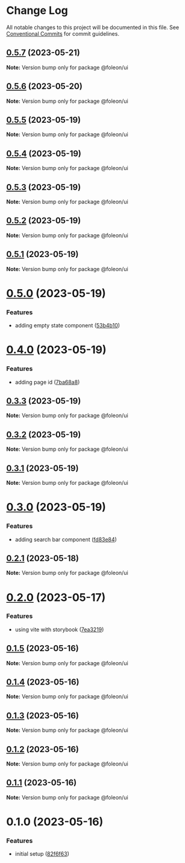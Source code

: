 # Change Log

All notable changes to this project will be documented in this file.
See [Conventional Commits](https://conventionalcommits.org) for commit guidelines.

## [0.5.7](https://github.com/emunhoz/foleon-project/compare/@foleon/ui@0.5.6...@foleon/ui@0.5.7) (2023-05-21)

**Note:** Version bump only for package @foleon/ui

## [0.5.6](https://github.com/emunhoz/foleon-project/compare/@foleon/ui@0.5.5...@foleon/ui@0.5.6) (2023-05-20)

**Note:** Version bump only for package @foleon/ui

## [0.5.5](https://github.com/emunhoz/foleon-project/compare/@foleon/ui@0.5.4...@foleon/ui@0.5.5) (2023-05-19)

**Note:** Version bump only for package @foleon/ui

## [0.5.4](https://github.com/emunhoz/foleon-project/compare/@foleon/ui@0.5.3...@foleon/ui@0.5.4) (2023-05-19)

**Note:** Version bump only for package @foleon/ui

## [0.5.3](https://github.com/emunhoz/foleon-project/compare/@foleon/ui@0.5.2...@foleon/ui@0.5.3) (2023-05-19)

**Note:** Version bump only for package @foleon/ui

## [0.5.2](https://github.com/emunhoz/foleon-project/compare/@foleon/ui@0.5.1...@foleon/ui@0.5.2) (2023-05-19)

**Note:** Version bump only for package @foleon/ui

## [0.5.1](https://github.com/emunhoz/foleon-project/compare/@foleon/ui@0.5.0...@foleon/ui@0.5.1) (2023-05-19)

**Note:** Version bump only for package @foleon/ui

# [0.5.0](https://github.com/emunhoz/foleon-project/compare/@foleon/ui@0.4.0...@foleon/ui@0.5.0) (2023-05-19)

### Features

- adding empty state component ([53b4b10](https://github.com/emunhoz/foleon-project/commit/53b4b10e9f15c9a655b4fac8d84b7a5123db798f))

# [0.4.0](https://github.com/emunhoz/foleon-project/compare/@foleon/ui@0.3.3...@foleon/ui@0.4.0) (2023-05-19)

### Features

- adding page id ([7ba68a8](https://github.com/emunhoz/foleon-project/commit/7ba68a87c9d998655bd0693d016f9a7b493d3cb7))

## [0.3.3](https://github.com/emunhoz/foleon-project/compare/@foleon/ui@0.3.2...@foleon/ui@0.3.3) (2023-05-19)

**Note:** Version bump only for package @foleon/ui

## [0.3.2](https://github.com/emunhoz/foleon-project/compare/@foleon/ui@0.3.1...@foleon/ui@0.3.2) (2023-05-19)

**Note:** Version bump only for package @foleon/ui

## [0.3.1](https://github.com/emunhoz/foleon-project/compare/@foleon/ui@0.3.0...@foleon/ui@0.3.1) (2023-05-19)

**Note:** Version bump only for package @foleon/ui

# [0.3.0](https://github.com/emunhoz/foleon-project/compare/@foleon/ui@0.2.1...@foleon/ui@0.3.0) (2023-05-19)

### Features

- adding search bar component ([fd83e84](https://github.com/emunhoz/foleon-project/commit/fd83e847afd6fb61b17e467a321935494124801c))

## [0.2.1](https://github.com/emunhoz/foleon-project/compare/@foleon/ui@0.2.0...@foleon/ui@0.2.1) (2023-05-18)

**Note:** Version bump only for package @foleon/ui

# [0.2.0](https://github.com/emunhoz/foleon-project/compare/@foleon/ui@0.1.5...@foleon/ui@0.2.0) (2023-05-17)

### Features

- using vite with storybook ([7ea3219](https://github.com/emunhoz/foleon-project/commit/7ea3219fdebdfc91e7adc2100d763eabfaf98335))

## [0.1.5](https://github.com/emunhoz/foleon-project/compare/@foleon/ui@0.1.4...@foleon/ui@0.1.5) (2023-05-16)

**Note:** Version bump only for package @foleon/ui

## [0.1.4](https://github.com/emunhoz/foleon-project/compare/@foleon/ui@0.1.3...@foleon/ui@0.1.4) (2023-05-16)

**Note:** Version bump only for package @foleon/ui

## [0.1.3](https://github.com/emunhoz/foleon-project/compare/@foleon/ui@0.1.2...@foleon/ui@0.1.3) (2023-05-16)

**Note:** Version bump only for package @foleon/ui

## [0.1.2](https://github.com/emunhoz/foleon-project/compare/@foleon/ui@0.1.1...@foleon/ui@0.1.2) (2023-05-16)

**Note:** Version bump only for package @foleon/ui

## [0.1.1](https://github.com/emunhoz/foleon-project/compare/@foleon/ui@0.1.0...@foleon/ui@0.1.1) (2023-05-16)

**Note:** Version bump only for package @foleon/ui

# 0.1.0 (2023-05-16)

### Features

- initial setup ([82f6f63](https://github.com/emunhoz/foleon-project/commit/82f6f6392cd3ebc1705bb6bbc20bdd67049e5c17))
